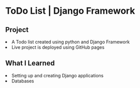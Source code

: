 # ToDo List | Django Framework

## Project
<li>A Todo list created using python and Django Framework</li>
<li>Live project is deployed using GitHub pages</li>

## What I Learned
<li>Setting up and creating Django applications</li>
<li>Databases</li>
